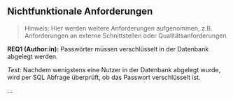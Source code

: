 ##	Nichtfunktionale Anforderungen	

> Hinweis: Hier werden weitere Anforderungen aufgenommen, z.B. Anforderungen an externe Schnittstellen oder
> Qualitätsanforderungen 

**REQ1 (Author:in):** Passwörter müssen verschlüsselt in der Datenbank abgelegt werden.

*Test:* Nachdem wenigstens eine Nutzer in der Datenbank abgelegt wurde, wird per SQL Abfrage überprüft, ob das Passwort verschlüsselt ist. 

... 
